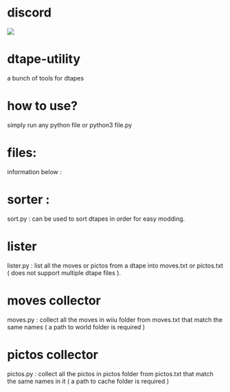 # discord
[![](https://dcbadge.vercel.app/api/server/msKfjrqfCm)](https://discord.gg/wQuMNtB5)
# dtape-utility
a bunch of tools for dtapes
# how to use?
simply run any python file or python3 file.py
# files:
information below :
# sorter :
sort.py : can be used to sort dtapes in order for easy modding.
# lister
lister.py : list all the moves or pictos from a dtape into moves.txt or pictos.txt ( does not support multiple dtape files ).
# moves collector
moves.py : collect all the moves in wiiu folder from moves.txt that match the same names ( a path to world folder is required )
# pictos collector
pictos.py : collect all the pictos in pictos folder from pictos.txt that match the same names in it ( a path to cache folder is required )

